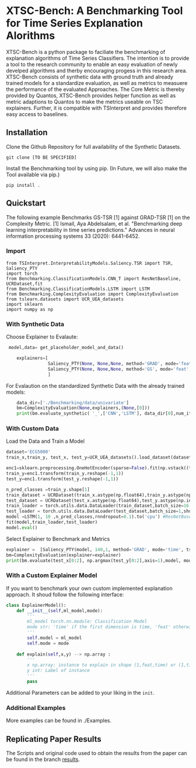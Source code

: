 # XTSC-Bench: A Benchmarking Tool for Time Series Explanation Alorithms 

XTSC-Bench is a python package to faciliate the benchmarking of explanation algorithms of Time Series Classifiers. The intention is to provide a tool to the research community to enable an easy evaluation of newly develped algorithms and therby encouraging progess in this research area. XTSC-Bench consists of synthetic data with ground truth and already trained models for a standardize evaluation, as well as metrics to measuere the performance of the evaluated Approaches. The Core Metric is thereby provided by Quantos, XTSC-Bench provides helper function as well as metric adaptions to Quantos to make the metrics useable on TSC explainers. 
Further, it is compatible with TSInterpret and provides therefore easy access to baselines. 


## Installation
Clone the Github Repository for full availability of the Synthetic Datasets. 
```
git clone [TO BE SPECIFIED]
```

Install the Benchmarking tool by using pip. (In Future, we will also make the Tool available via pip.)

```
pip install .
```



## Quickstart
The following example Benchmarks GS-TSR [1] against GRAD-TSR [1] on the Complexity Metric. 
[1] Ismail, Aya Abdelsalam, et al. "Benchmarking deep learning interpretability in time series predictions." Advances in neural information processing systems 33 (2020): 6441-6452.

### Import 
```
from TSInterpret.InterpretabilityModels.Saliency.TSR import TSR, Saliency_PTY
import torch 
from Benchmarking.ClassificationModels.CNN_T import ResNetBaseline, UCRDataset,fit
from Benchmarking.ClassificationModels.LSTM import LSTM
from Benchmarking.ComplexityEvaluation import ComplexityEvaluation
from tslearn.datasets import UCR_UEA_datasets
import sklearn
import numpy as np 

```

### With Synthetic Data 
Choose Explainer to Evalaute:
```python
 model,data= get_placeholder_model_and_data()

    explainers=[
                Saliency_PTY(None, None,None, method='GRAD', mode='feat', tsr=True),
                Saliency_PTY(None, None,None, method='GS', mode='feat', tsr=True),             
                ]

```
For Evalaution on the standardized Synthetic Data with the already trained models:    
```python
    data_dir=['./Benchmarking/data/univariate']
    bm=ComplexityEvaluation(None,explainers,(None,[0]))
    print(bm.evaluate_synthetic( '_',['CNN','LSTM'], data_dir[0],num_items=20,save='./Results/new/univariate/Complexityv1.csv',elementwise='./Results/new/univariate/elementwise',explanation_path='./Results/Explanation/'))
```

### With Custom Data
Load the Data and Train a Model
```python
dataset='ECG5000'
train_x,train_y, test_x, test_y=UCR_UEA_datasets().load_dataset(dataset)

enc1=sklearn.preprocessing.OneHotEncoder(sparse=False).fit(np.vstack((train_y.reshape(-1,1),test_y.reshape(-1,1))))
train_y=enc1.transform(train_y.reshape(-1,1))
test_y=enc1.transform(test_y.reshape(-1,1))    

n_pred_classes =train_y.shape[1]
train_dataset = UCRDataset(train_x.astype(np.float64),train_y.astype(np.int64))
test_dataset = UCRDataset(test_x.astype(np.float64),test_y.astype(np.int64))
train_loader = torch.utils.data.DataLoader(train_dataset,batch_size=16,shuffle=True)
test_loader = torch.utils.data.DataLoader(test_dataset,batch_size=1,shuffle=False)
model =LSTM(1, 10 ,n_pred_classes,rnndropout=0.1).to('cpu') #ResNetBaseline(in_channels=1, num_pred_classes=n_pred_classes)
fit(model,train_loader,test_loader)
model.eval()
```
Select Explainer to Benchmark and Metrics
```python
explainer =  [Saliency_PTY(model, 140,1, method='GRAD', mode='time', tsr=True),Saliency_PTY(model, 140,1, method='GS', mode='time', tsr=True)]
bm=ComplexityEvaluation(explainer=explainer)
print(bm.evaluate(test_x[0:2], np.argmax(test_y[0:2],axis=1),model, mode='time',aggregate=True))

```

### With a Custom Explainer Model
If you want to benchmark your own custom implemented explanation approach. It shoud follow the following interface:
```python
class ExplainerModel():
    def __init__(self,ml_model,mode):
        '''
        ml_model torch.nn.module: Classification Model
        mode str: 'time' if the first dimension is time, 'feat' otherwise 
        '''
        self.model = ml_model
        self.mode = mode
    
    def explain(self,x,y) --> np.array :
        '''
        x np.array: instance to explain in shape (1,feat,time) or (1,time,feat) depending on Mode
        y int: Label of instance
        '''
        pass

```
Additional Parameters can be added to your liking in the `init`. 
### Additional Examples
More examples can be found in ./Examples. 

## Replicating Paper Results
The Scripts and original code used to obtain the results from the paper can be found in the branch [results](https://github.com/JHoelli/XTSC-Bench/tree/results).
